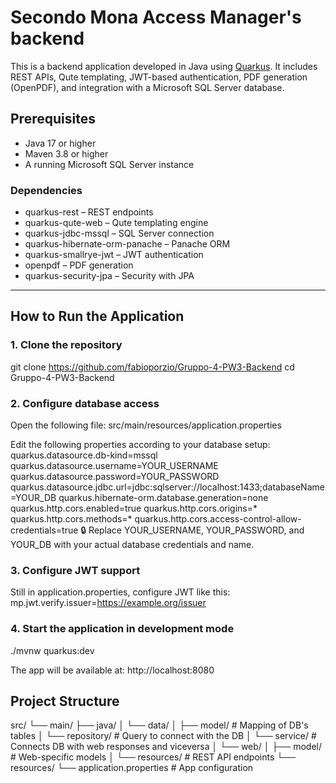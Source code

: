 # Secondo Mona Access Manager's backend

This is a backend application developed in Java using [Quarkus](https://quarkus.io/). 
It includes REST APIs, Qute templating, JWT-based authentication, PDF generation (OpenPDF), and integration with a Microsoft SQL Server database.

## Prerequisites

- Java 17 or higher
- Maven 3.8 or higher
- A running Microsoft SQL Server instance

### Dependencies

- quarkus-rest – REST endpoints
- quarkus-qute-web – Qute templating engine
- quarkus-jdbc-mssql – SQL Server connection
- quarkus-hibernate-orm-panache – Panache ORM
- quarkus-smallrye-jwt – JWT authentication
- openpdf – PDF generation
- quarkus-security-jpa – Security with JPA

---

## How to Run the Application

### 1. Clone the repository

git clone https://github.com/fabioporzio/Gruppo-4-PW3-Backend
cd Gruppo-4-PW3-Backend

### 2. Configure database access

Open the following file: 
src/main/resources/application.properties

Edit the following properties according to your database setup:
quarkus.datasource.db-kind=mssql
quarkus.datasource.username=YOUR_USERNAME
quarkus.datasource.password=YOUR_PASSWORD
quarkus.datasource.jdbc.url=jdbc:sqlserver://localhost:1433;databaseName=YOUR_DB
quarkus.hibernate-orm.database.generation=none
quarkus.http.cors.enabled=true
quarkus.http.cors.origins=*
quarkus.http.cors.methods=*
quarkus.http.cors.access-control-allow-credentials=true
🔒 Replace YOUR_USERNAME, YOUR_PASSWORD, and YOUR_DB with your actual database credentials and name.

### 3. Configure JWT support

Still in application.properties, configure JWT like this:
mp.jwt.verify.issuer=https://example.org/issuer

### 4. Start the application in development mode

./mvnw quarkus:dev

The app will be available at:
http://localhost:8080

## Project Structure

src/
└── main/
├── java/
│   └── data/
│       ├── model/            # Mapping of DB's tables
│       └── repository/       # Query to connect with the DB
│   └── service/              # Connects DB with web responses and viceversa
│   └── web/
│       ├── model/            # Web-specific models
│       └── resources/        # REST API endpoints
└── resources/
└── application.properties  # App configuration
